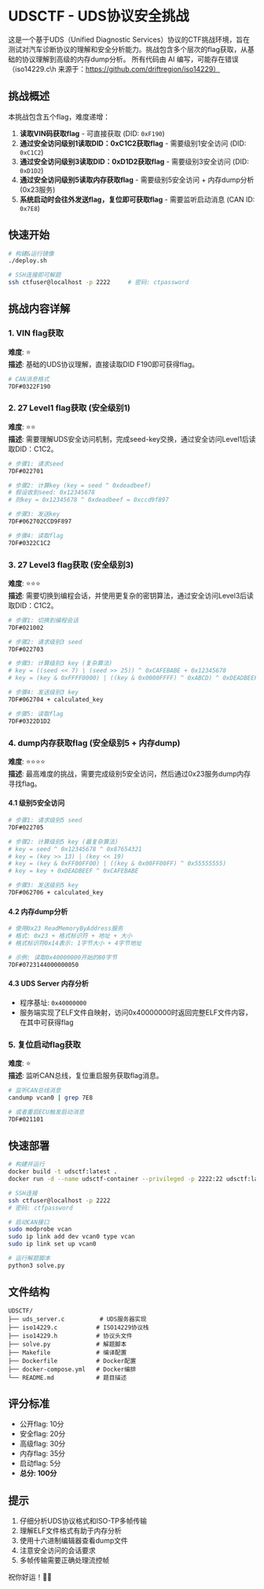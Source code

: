 # UDSCTF - UDS协议安全挑战

这是一个基于UDS（Unified Diagnostic Services）协议的CTF挑战环境，旨在测试对汽车诊断协议的理解和安全分析能力。挑战包含多个层次的flag获取，从基础的协议理解到高级的内存dump分析。
所有代码由 AI 编写，可能存在错误（iso14229.c\h 来源于：https://github.com/driftregion/iso14229）

## 挑战概述

本挑战包含五个flag，难度递增：

1. **读取VIN码获取flag** - 可直接获取 (DID: `0xF190`)
2. **通过安全访问级别1读取DID：0xC1C2获取flag** - 需要级别1安全访问 (DID: `0xC1C2`)
3. **通过安全访问级别3读取DID：0xD1D2获取flag** - 需要级别3安全访问 (DID: `0xD1D2`)
4. **通过安全访问级别5读取内存获取flag** - 需要级别5安全访问 + 内存dump分析 (0x23服务)
5. **系统启动时会往外发送flag，复位即可获取flag** - 需要监听启动消息 (CAN ID: `0x7E8`)

## 快速开始

```bash
# 构建&运行镜像
./deploy.sh

# SSH连接即可解题
ssh ctfuser@localhost -p 2222     # 密码: ctpassword
```

## 挑战内容详解

### 1. VIN flag获取
**难度**: ⭐  
**描述**: 基础的UDS协议理解，直接读取DID F190即可获得flag。

```bash
# CAN消息格式
7DF#0322F190
```

### 2. 27 Level1 flag获取 (安全级别1)
**难度**: ⭐⭐  
**描述**: 需要理解UDS安全访问机制，完成seed-key交换，通过安全访问Level1后读取DID：C1C2。

```bash
# 步骤1: 请求seed
7DF#022701

# 步骤2: 计算key (key = seed ^ 0xdeadbeef)
# 假设收到seed: 0x12345678
# 则key = 0x12345678 ^ 0xdeadbeef = 0xccd9f897

# 步骤3: 发送key
7DF#062702CCD9F897

# 步骤4: 读取flag
7DF#0322C1C2
```

### 3. 27 Level3 flag获取 (安全级别3)
**难度**: ⭐⭐⭐  
**描述**: 需要切换到编程会话，并使用更复杂的密钥算法，通过安全访问Level3后读取DID：C1C2。

```bash
# 步骤1: 切换到编程会话
7DF#021002

# 步骤2: 请求级别3 seed
7DF#022703

# 步骤3: 计算级别3 key (复杂算法)
# key = ((seed << 7) | (seed >> 25)) ^ 0xCAFEBABE + 0x12345678
# key = (key & 0xFFFF0000) | ((key & 0x0000FFFF) ^ 0xABCD) ^ 0xDEADBEEF

# 步骤4: 发送级别3 key
7DF#062704 + calculated_key

# 步骤5: 读取flag
7DF#0322D1D2
```

### 4. dump内存获取flag (安全级别5 + 内存dump)
**难度**: ⭐⭐⭐⭐  
**描述**: 最高难度的挑战，需要完成级别5安全访问，然后通过0x23服务dump内存寻找flag。

#### 4.1 级别5安全访问
```bash
# 步骤1: 请求级别5 seed
7DF#022705

# 步骤2: 计算级别5 key (最复杂算法)
# key = seed ^ 0x12345678 ^ 0x87654321
# key = (key >> 13) | (key << 19)
# key = (key & 0xFF00FF00) | ((key & 0x00FF00FF) ^ 0x55555555)
# key = key + 0xDEADBEEF ^ 0xCAFEBABE

# 步骤3: 发送级别5 key
7DF#062706 + calculated_key
```

#### 4.2 内存dump分析
```bash
# 使用0x23 ReadMemoryByAddress服务
# 格式: 0x23 + 格式标识符 + 地址 + 大小
# 格式标识符0x14表示: 1字节大小 + 4字节地址

# 示例: 读取0x40000000开始的80字节
7DF#0723144000000050
```

#### 4.3 UDS Server 内存分析
- 程序基址: `0x40000000`
- 服务端实现了ELF文件自映射，访问0x40000000时返回完整ELF文件内容，在其中可获得flag

### 5. 复位启动flag获取
**难度**: ⭐  
**描述**: 监听CAN总线，复位重启服务获取flag消息。

```bash
# 监听CAN总线消息
candump vcan0 | grep 7E8

# 或者重启ECU触发启动消息
7DF#021101
```

## 快速部署

```bash
# 构建并运行
docker build -t udsctf:latest .
docker run -d --name udsctf-container --privileged -p 2222:22 udsctf:latest

# SSH连接
ssh ctfuser@localhost -p 2222
# 密码: ctfpassword

# 启动CAN接口
sudo modprobe vcan
sudo ip link add dev vcan0 type vcan
sudo ip link set up vcan0

# 运行解题脚本
python3 solve.py
```

## 文件结构
```
UDSCTF/
├── uds_server.c          # UDS服务器实现
├── iso14229.c           # ISO14229协议栈
├── iso14229.h           # 协议头文件
├── solve.py             # 解题脚本
├── Makefile             # 编译配置
├── Dockerfile           # Docker配置
├── docker-compose.yml   # Docker编排
└── README.md            # 题目描述
```

## 评分标准
- 公开flag: 10分
- 安全flag: 20分  
- 高级flag: 30分
- 内存flag: 35分
- 启动flag: 5分
- **总分: 100分**

## 提示
1. 仔细分析UDS协议格式和ISO-TP多帧传输
2. 理解ELF文件格式有助于内存分析
3. 使用十六进制编辑器查看dump文件
4. 注意安全访问的会话要求
5. 多帧传输需要正确处理流控帧

祝你好运！🚗🔧 
